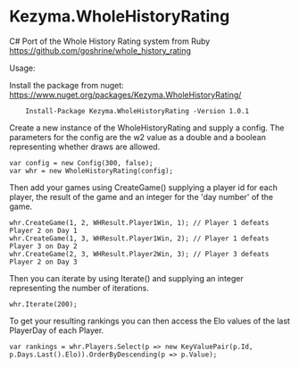 # Kezyma.WholeHistoryRating

C# Port of the Whole History Rating system from Ruby https://github.com/goshrine/whole_history_rating

Usage:

Install the package from nuget: https://www.nuget.org/packages/Kezyma.WholeHistoryRating/

        Install-Package Kezyma.WholeHistoryRating -Version 1.0.1

Create a new instance of the WholeHistoryRating and supply a config.
The parameters for the config are the w2 value as a double and a boolean representing whether draws are allowed.

    var config = new Config(300, false);
    var whr = new WholeHistoryRating(config);
    
Then add your games using CreateGame() supplying a player id for each player, the result of the game and an integer for the 'day number' of the game.

    whr.CreateGame(1, 2, WHResult.Player1Win, 1); // Player 1 defeats Player 2 on Day 1
    whr.CreateGame(1, 3, WHResult.Player1Win, 2); // Player 1 defeats Player 3 on Day 2
    whr.CreateGame(2, 3, WHResult.Player2Win, 3); // Player 3 defeats Player 2 on Day 3

Then you can iterate by using Iterate() and supplying an integer representing the number of iterations.

    whr.Iterate(200);
    
To get your resulting rankings you can then access the Elo values of the last PlayerDay of each Player.

    var rankings = whr.Players.Select(p => new KeyValuePair(p.Id, p.Days.Last().Elo)).OrderByDescending(p => p.Value);
